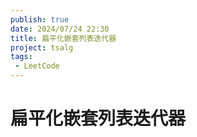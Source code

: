 ```yaml
---
publish: true
date: 2024/07/24 22:30
title: 扁平化嵌套列表迭代器
project: tsalg
tags:
 - LeetCode
---
```


# 扁平化嵌套列表迭代器

